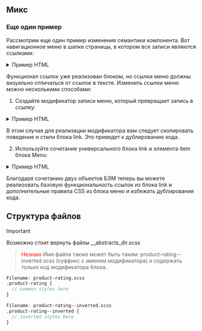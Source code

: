 ## <a href="#mix"></a>Микс

### Еще один пример
Рассмотрим еще один пример изменения семантики компонента. Вот навигационное меню в шапке страницы, в котором все записи являются ссылками:

<details>
  <summary>
    Пример HTML
  </summary>

  ```html
  <nav class="menu">
    <a class="link" href=""></a>
    <a class="link" href=""></a>
    <a class="link" href=""></a>
  </nav>
  ```
</details>

Функционал ссылок уже реализован блоком, но ссылки меню должны визуально отличаться от ссылок в тексте.
Изменить ссылки меню можно несколькими способами:
1. Создайте модификатор записи меню, который превращает запись в ссылку:
<details>
  <summary>
    Пример HTML
  </summary>

  ```html
  <nav class="menu">
    <a class="menu__item menu__item--link" href="#"></a>
    <a class="menu__item menu__item--link" href="#"></a>
    <a class="menu__item menu__item--link" href="#"></a>
  </nav>
  ```
</details>

В этом случае для реализации модификатора вам следует скопировать поведение и стили блока link. Это приведет к дублированию кода.

2. Используйте сочетание универсального блока link и элемента item блока Menu:
<details>
  <summary>
    Пример HTML
  </summary>

  ```html
  <nav class="menu">
    <a class="link menu__item" href=""></a>
    <a class="link menu__item" href=""></a>
    <a class="link menu__item" href=""></a>
  </nav>
  ```
</details>

Благодаря сочетанию двух объектов БЭМ теперь вы можете реализовать базовую функциональность ссылок из блока link и дополнительные правила CSS из блока меню и избежать дублирования кода.



## Структура файлов

> [!IMPORTANT]
> Возможно стоит вернуть файлы __abstracts_dir.scss

> <span style="color: red;">Незнаю</span>
> Имя файла также может быть таким: product-rating--inverted.scss (суффикс с именем модификатора) и содержать только код модификатора блока.

```scss
Filename: product-rating.scss
.product-rating {
  // common styles here
}
```

```scss
Filename: product-rating--inverted.scss
.product-rating--inverted {
  // inverted styles here
}
```